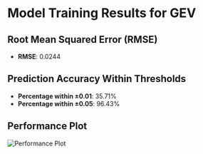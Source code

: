 # Model Training Results for GEV

## Root Mean Squared Error (RMSE)
- **RMSE**: 0.0244

## Prediction Accuracy Within Thresholds
- **Percentage within ±0.01**: 35.71%
- **Percentage within ±0.05**: 96.43%

## Performance Plot
![Performance Plot](../imgs/GEV.png)
